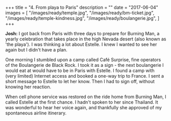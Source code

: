 +++
title = "4. From playa to Paris"
description = ""
date = "2017-06-04"
images = [
  "/images/ready/temple.jpg",
  "/images/ready/bm-ticket.jpg",
  "/images/ready/temple-kindness.jpg",
  "/images/ready/boulangerie.jpg",
]
+++

**Josh:** I got back from Paris with three days to prepare for Burning Man, a yearly celebration that takes place in the high Nevada desert (also known as 'the playa'). I was thinking a lot about Estelle. I knew I wanted to see her again but I didn't have a plan.

One morning I stumbled upon a camp called Café Surprise, fine operators of the Boulangerie de Black Rock. I took it as a sign - the next boulangerie I would eat at would have to be in Paris with Estelle. I found a camp with (very limited) Internet access and booked a one-way trip to France. I sent a short message to Estelle to let her know. Then I had to sign off, without knowing her reaction.

When cell phone service was restored on the ride home from Burning Man, I called Estelle at the first chance. I hadn't spoken to her since Thailand. It was wonderful to hear her voice again, and thankfully she approved of my spontaneous airline itinerary.
